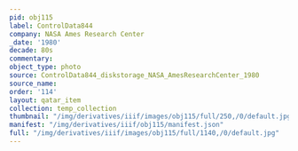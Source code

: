 ```yaml
---
pid: obj115
label: ControlData844
company: NASA Ames Research Center
_date: '1980'
decade: 80s
commentary: 
object_type: photo
source: ControlData844_diskstorage_NASA_AmesResearchCenter_1980
source_name: 
order: '114'
layout: qatar_item
collection: temp_collection
thumbnail: "/img/derivatives/iiif/images/obj115/full/250,/0/default.jpg"
manifest: "/img/derivatives/iiif/obj115/manifest.json"
full: "/img/derivatives/iiif/images/obj115/full/1140,/0/default.jpg"
---
```

